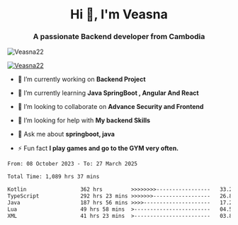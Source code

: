 <h1 align="center">Hi 👋, I'm Veasna</h1>
<h3 align="center">A passionate Backend developer from Cambodia</h3>

<p align="left"> <img src="https://komarev.com/ghpvc/?username=Veasna22&label=Profile%20views&color=0e75b6&style=flat" alt="Veasna22" /> </p>

<p align="left"> <a href="https://github.com/ryo-ma/github-profile-trophy"><img src="https://github-profile-trophy.vercel.app/?username=veasna22&theme=dracula" alt="Veasna22" /></a> </p>

- 🔭 I’m currently working on **Backend Project**

- 🌱 I’m currently learning **Java SpringBoot , Angular And React**

- 👯 I’m looking to collaborate on **Advance Security and Frontend**

- 🤝 I’m looking for help with **My backend Skills**

- 💬 Ask me about **springboot, java**

- ⚡ Fun fact **I play games and go to the GYM very often.**

<!--START_SECTION:waka-->

```txt
From: 08 October 2023 - To: 27 March 2025

Total Time: 1,089 hrs 37 mins

Kotlin                 362 hrs         >>>>>>>>-----------------   33.22 %
TypeScript             292 hrs 23 mins >>>>>>>------------------   26.83 %
Java                   187 hrs 56 mins >>>>---------------------   17.25 %
Lua                    49 hrs 58 mins  >------------------------   04.59 %
XML                    41 hrs 23 mins  >------------------------   03.80 %
```

<!--END_SECTION:waka-->
